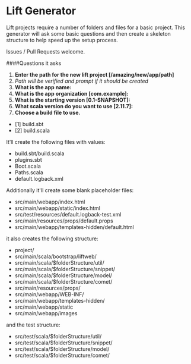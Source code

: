 # Lift Generator 

Lift projects require a number of folders and files for a basic project. This generator will ask some basic questions and then create a skeleton structure to help speed up the setup process.

Issues / Pull Requests welcome.

####Questions it asks

1. **Enter the path for the new lift project [/amazing/new/app/path]**
  1. *Path will be verified and prompt if it should be created*
1. **What is the app name:**
1. **What is the app organization [com.example]:**
1. **What is the starting version [0.1-SNAPSHOT]:**
1. **What scala version do you want to use [2.11.7]:**
1. **Choose a build file to use.**
  * [1] build.sbt 
  * [2] build.scala

It’ll create the following files with values:
* build.sbt/build.scala
* plugins.sbt
* Boot.scala
* Paths.scala
* default.logback.xml

Additionally it'll create some blank placeholder files:
* src/main/webapp/index.html
* src/main/webapp/static/index.html
* src/test/resources/default.logback-test.xml
* src/main/resources/props/default.props
* src/main/webapp/templates-hidden/default.html

it also creates the following structure:
* project/
* src/main/scala/bootstrap/liftweb/
* src/main/scala/$folderStructure/util/
* src/main/scala/$folderStructure/snippet/
* src/main/scala/$folderStructure/model/
* src/main/scala/$folderStructure/comet/
* src/main/resources/props/
* src/main/webapp/WEB-INF/
* src/main/webapp/templates-hidden/
* src/main/webapp/static
* src/main/webapp/images

and the test structure:
* src/test/scala/$folderStructure/util/
* src/test/scala/$folderStructure/snippet/
* src/test/scala/$folderStructure/model/
* src/test/scala/$folderStructure/comet/ 
